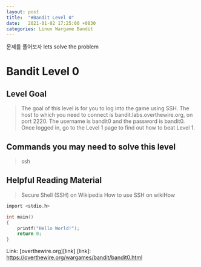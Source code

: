 ```yaml
---
layout: post
title:  "#Bandit Level 0"
date:   2021-01-02 17:25:00 +0830
categories: Linux Wargame Bandit
---
```

문제를 풀어보자
lets solve the problem
# Bandit Level 0

## Level Goal

>The goal of this level is for you to log into the game using SSH. The host to which you need to connect is bandit.labs.overthewire.org, on port 2220. The username is bandit0 and the password is bandit0. Once logged in, go to the Level 1 page to find out how to beat Level 1.

## Commands you may need to solve this level

>ssh

## Helpful Reading Material

>Secure Shell (SSH) on Wikipedia
>How to use SSH on wikiHow

```c
import <stdio.h>

int main()
{
    printf("Hello World!");
    return 0;
}
```

Link: [overthewire.org][link]
[link]: https://overthewire.org/wargames/bandit/bandit0.html
